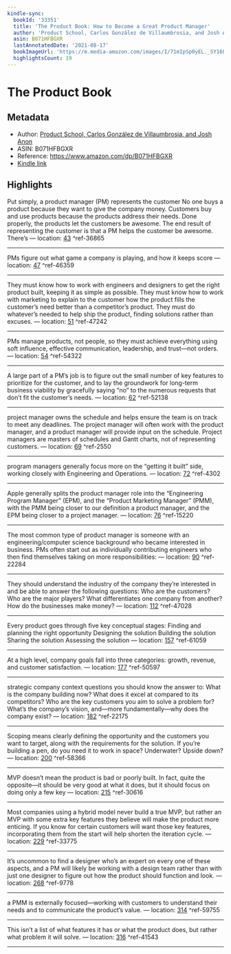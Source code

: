 ```yaml
---
kindle-sync:
  bookId: '33351'
  title: 'The Product Book: How to Become a Great Product Manager'
  author: 'Product School, Carlos González de Villaumbrosia, and Josh Anon'
  asin: B071HFBGXR
  lastAnnotatedDate: '2021-08-17'
  bookImageUrl: 'https://m.media-amazon.com/images/I/71mIpSp0yEL._SY160.jpg'
  highlightsCount: 19
---
```

# The Product Book
## Metadata
* Author: [Product School, Carlos González de Villaumbrosia, and Josh Anon](https://www.amazon.com/Carlos-Gonz%C3%A1lez-de-Villaumbrosia/e/B073GZ66M5/ref=dp_byline_cont_ebooks_2)
* ASIN: B071HFBGXR
* Reference: https://www.amazon.com/dp/B071HFBGXR
* [Kindle link](kindle://book?action=open&asin=B071HFBGXR)

## Highlights
Put simply, a product manager (PM) represents the customer No one buys a product because they want to give the company money. Customers buy and use products because the products address their needs. Done properly, the products let the customers be awesome. The end result of representing the customer is that a PM helps the customer be awesome. There’s — location: [43](kindle://book?action=open&asin=B071HFBGXR&location=43) ^ref-36865

---
PMs figure out what game a company is playing, and how it keeps score — location: [47](kindle://book?action=open&asin=B071HFBGXR&location=47) ^ref-46359

---
They must know how to work with engineers and designers to get the right product built, keeping it as simple as possible. They must know how to work with marketing to explain to the customer how the product fills the customer’s need better than a competitor’s product. They must do whatever’s needed to help ship the product, finding solutions rather than excuses. — location: [51](kindle://book?action=open&asin=B071HFBGXR&location=51) ^ref-47242

---
PMs manage products, not people, so they must achieve everything using soft influence, effective communication, leadership, and trust—not orders. — location: [54](kindle://book?action=open&asin=B071HFBGXR&location=54) ^ref-54322

---
A large part of a PM’s job is to figure out the small number of key features to prioritize for the customer, and to lay the groundwork for long-term business viability by gracefully saying “no” to the numerous requests that don’t fit the customer’s needs. — location: [62](kindle://book?action=open&asin=B071HFBGXR&location=62) ^ref-52138

---
project manager owns the schedule and helps ensure the team is on track to meet any deadlines. The project manager will often work with the product manager, and a product manager will provide input on the schedule. Project managers are masters of schedules and Gantt charts, not of representing customers. — location: [69](kindle://book?action=open&asin=B071HFBGXR&location=69) ^ref-2550

---
program managers generally focus more on the “getting it built” side, working closely with Engineering and Operations. — location: [72](kindle://book?action=open&asin=B071HFBGXR&location=72) ^ref-4302

---
Apple generally splits the product manager role into the “Engineering Program Manager” (EPM), and the “Product Marketing Manager” (PMM), with the PMM being closer to our definition a product manager, and the EPM being closer to a project manager. — location: [76](kindle://book?action=open&asin=B071HFBGXR&location=76) ^ref-15220

---
The most common type of product manager is someone with an engineering/computer science background who became interested in business. PMs often start out as individually contributing engineers who then find themselves taking on more responsibilities: — location: [90](kindle://book?action=open&asin=B071HFBGXR&location=90) ^ref-22284

---
They should understand the industry of the company they’re interested in and be able to answer the following questions: Who are the customers? Who are the major players? What differentiates one company from another? How do the businesses make money? — location: [112](kindle://book?action=open&asin=B071HFBGXR&location=112) ^ref-47028

---
Every product goes through five key conceptual stages: Finding and planning the right opportunity Designing the solution Building the solution Sharing the solution Assessing the solution — location: [157](kindle://book?action=open&asin=B071HFBGXR&location=157) ^ref-61059

---
At a high level, company goals fall into three categories: growth, revenue, and customer satisfaction. — location: [177](kindle://book?action=open&asin=B071HFBGXR&location=177) ^ref-50597

---
strategic company context questions you should know the answer to: What is the company building now? What does it excel at compared to its competitors? Who are the key customers you aim to solve a problem for? What’s the company’s vision, and—more fundamentally—why does the company exist? — location: [182](kindle://book?action=open&asin=B071HFBGXR&location=182) ^ref-22175

---
Scoping means clearly defining the opportunity and the customers you want to target, along with the requirements for the solution. If you’re building a pen, do you need it to work in space? Underwater? Upside down? — location: [200](kindle://book?action=open&asin=B071HFBGXR&location=200) ^ref-58366

---
MVP doesn’t mean the product is bad or poorly built. In fact, quite the opposite—it should be very good at what it does, but it should focus on doing only a few key — location: [215](kindle://book?action=open&asin=B071HFBGXR&location=215) ^ref-30616

---
Most companies using a hybrid model never build a true MVP, but rather an MVP with some extra key features they believe will make the product more enticing. If you know for certain customers will want those key features, incorporating them from the start will help shorten the iteration cycle. — location: [229](kindle://book?action=open&asin=B071HFBGXR&location=229) ^ref-33775

---
It’s uncommon to find a designer who’s an expert on every one of these aspects, and a PM will likely be working with a design team rather than with just one designer to figure out how the product should function and look. — location: [268](kindle://book?action=open&asin=B071HFBGXR&location=268) ^ref-9778

---
a PMM is externally focused—working with customers to understand their needs and to communicate the product’s value. — location: [314](kindle://book?action=open&asin=B071HFBGXR&location=314) ^ref-59755

---
This isn’t a list of what features it has or what the product does, but rather what problem it will solve. — location: [316](kindle://book?action=open&asin=B071HFBGXR&location=316) ^ref-41543

---
